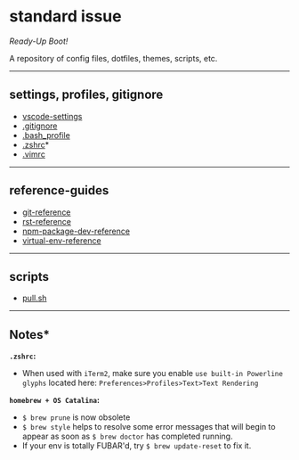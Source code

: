 # standard issue

_Ready-Up Boot!_

A repository of config files, dotfiles, themes, scripts, etc.

---

## settings, profiles, gitignore

- [vscode-settings](https://code.visualstudio.com/docs/getstarted/settings)
- [.gitignore](reference-guides/.gitignore)
- [.bash_profile](reference-guides/.bash_profile)
- [.zshrc](reference-guides/.zshrc)*
- [.vimrc](.vimrc)
---

## reference-guides

- [git-reference](reference-guides/git-reference.md)
- [rst-reference](reference-guides/rst-reference.md)
- [npm-package-dev-reference](reference-guides/npm-package-development-reference.md)
- [virtual-env-reference](reference-guides/virtual-env-reference.md)

---

## scripts

- [pull.sh](scripts/pull.sh)

---

## Notes*

**`.zshrc`:**
- When used with `iTerm2`, make sure you enable `use built-in Powerline glyphs` located here: `Preferences>Profiles>Text>Text Rendering`

**`homebrew + OS Catalina`:**
- `$ brew prune` is now obsolete
- `$ brew style` helps to resolve some error messages that will begin to appear as soon as `$ brew doctor` has completed running.
- If your env is totally FUBAR'd, try `$ brew update-reset` to fix it.

